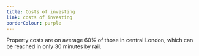 ```yaml
---
title: Costs of investing
link: costs of investing
borderColour: purple
---
```

Property costs are on average 60% of those in central London, which can be reached in only 30 minutes by rail.